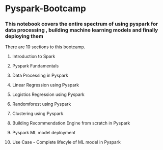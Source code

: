 # Pyspark-Bootcamp

### This notebook covers the entire spectrum of using pyspark for data processing , building machine learning models and finally deploying them


There are 10 sections to this bootcamp.

1. Introduction to Spark 

2. Pyspark Fundamentals 

3. Data Processing in Pyspark

4. Linear Regression using Pyspark

5. Logistics Regression using Pyspark

6. Randomforest using Pyspark

7. Clustering using Pyspark

8. Building Recommendation Engine from scratch in Pyspark

9. Pyspark ML model deployment

10. Use Case - Complete lifecyle of ML model in Pyspark



